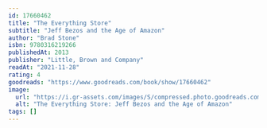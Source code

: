 ```yaml
---
id: 17660462
title: "The Everything Store"
subtitle: "Jeff Bezos and the Age of Amazon"
author: "Brad Stone"
isbn: 9780316219266
publishedAt: 2013
publisher: "Little, Brown and Company"
readAt: "2021-11-28"
rating: 4
goodreads: "https://www.goodreads.com/book/show/17660462"
image:
  url: "https://i.gr-assets.com/images/S/compressed.photo.goodreads.com/books/1631792766l/17660462._SX318_.jpg"
  alt: "The Everything Store: Jeff Bezos and the Age of Amazon"
tags: []
---
```

